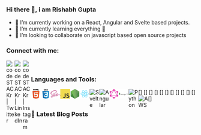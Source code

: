 ### Hi there 👋, i am Rishabh Gupta

- 🔭 I’m currently working on a React, Angular and Svelte based projects.
- 🌱 I’m currently learning everything 🤣
- 👯 I’m looking to collaborate on javascript based open source projects

### Connect with me:
[<img align="left" alt="codeSTACKr | Twitter" width="22px" src="https://cdn.jsdelivr.net/npm/simple-icons@v3/icons/twitter.svg" />](https://twitter.com/rishabhgupta293)

[<img align="left" alt="codeSTACKr | LinkedIn" width="22px" src="https://cdn.jsdelivr.net/npm/simple-icons@v3/icons/linkedin.svg" />](https://www.linkedin.com/in/rishabhgupta293)

[<img align="left" alt="codeSTACKr | Instagram" width="22px" src="https://cdn.jsdelivr.net/npm/simple-icons@v3/icons/instagram.svg" />](https://www.instagram.com/rishabhgupta293)


<br />

### Languages and Tools:

[<img align="left" alt="HTML5" width="26px" src="https://raw.githubusercontent.com/github/explore/80688e429a7d4ef2fca1e82350fe8e3517d3494d/topics/html/html.png" />]
[<img align="left" alt="CSS3" width="26px" src="https://raw.githubusercontent.com/github/explore/80688e429a7d4ef2fca1e82350fe8e3517d3494d/topics/css/css.png" />]
[<img align="left" alt="Sass" width="26px" src="https://raw.githubusercontent.com/github/explore/80688e429a7d4ef2fca1e82350fe8e3517d3494d/topics/sass/sass.png" />]
[<img align="left" alt="JavaScript" width="26px" src="https://raw.githubusercontent.com/github/explore/80688e429a7d4ef2fca1e82350fe8e3517d3494d/topics/javascript/javascript.png" />]
[<img align="left" alt="Node.js" width="26px" src="https://raw.githubusercontent.com/github/explore/80688e429a7d4ef2fca1e82350fe8e3517d3494d/topics/nodejs/nodejs.png" />]
[<img align="left" alt="React" width="26px" src="https://raw.githubusercontent.com/github/explore/80688e429a7d4ef2fca1e82350fe8e3517d3494d/topics/react/react.png" />]
[<img align="left" alt="Svelte" width="26px" src="https://upload.wikimedia.org/wikipedia/commons/thumb/1/1b/Svelte_Logo.svg/1200px-Svelte_Logo.svg.png" />]
[<img align="left" alt="Angular" width="26px" src="https://content.techgig.com/thumb/msid-70553803,width-860,resizemode-4/Introduction-to-AngularJS-and-why-you-should-learn-it.jpg?48655" />]
[<img align="left" alt="GraphQL" width="26px" src="https://raw.githubusercontent.com/github/explore/80688e429a7d4ef2fca1e82350fe8e3517d3494d/topics/graphql/graphql.png" />]
[<img align="left" alt="MongoDB" width="26px" src="https://raw.githubusercontent.com/github/explore/80688e429a7d4ef2fca1e82350fe8e3517d3494d/topics/mongodb/mongodb.png" />]
[<img align="left" alt="Python" width="26px" src="https://www.python.org/static/opengraph-icon-200x200.png" />]
[<img align="left" alt="AWS" width="26px" src="https://miro.medium.com/max/4000/1*b_al7C5p26tbZG4sy-CWqw.png" />]

### 📕 Latest Blog Posts
<!-- BLOG-POST-LIST:START --
- [Photoshop Automation using JavaScript](http://blog.cipherhack.com/2018/12/30/photoshop-automation-using-javascript/)
- [Going Asynchronous with Symbols, Iterators and Generators.](http://blog.cipherhack.com/2018/07/10/symbols-iterators-iterables-generators-explained/)
- [10 ES6 syntactic changes that every Javascript developer must know](http://blog.cipherhack.com/2018/05/18/10-es6-syntactic-changes-that-every-javascript-developer-must-know/)
